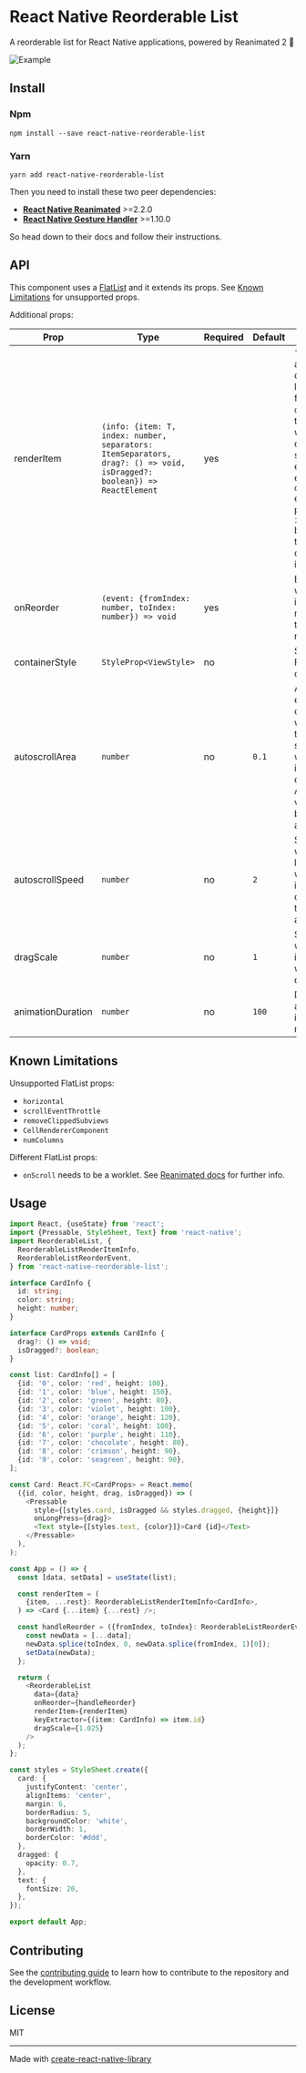 # React Native Reorderable List

A reorderable list for React Native applications, powered by Reanimated 2 🚀

![Example](https://media.giphy.com/media/EVQOjtGx61QS8s9Y0z/giphy.gif)

## Install

### Npm

 ```
 npm install --save react-native-reorderable-list
 ```

### Yarn

 ```
 yarn add react-native-reorderable-list
 ```

Then you need to install these two peer dependencies:

  - [**React Native Reanimated**](https://docs.swmansion.com/react-native-reanimated/docs/fundamentals/installation) >=2.2.0
  - [**React Native Gesture Handler**](https://docs.swmansion.com/react-native-gesture-handler/docs/#installation) >=1.10.0

So head down to their docs and follow their instructions.

## API

This component uses a [FlatList](https://reactnative.dev/docs/flatlist) and it extends its props. See [Known Limitations](#known-limitations) for unsupported props.

Additional props:

| Prop                      | Type                                  | Required   | Default   | Description                                           |
|---------------------------|---------------------------------------|------------|-----------|-------------------------------------------------------|
| renderItem                | `(info: {item: T, index: number, separators: ItemSeparators, drag?: () => void, isDragged?: boolean}) => ReactElement`  | yes        |           |    * Renders an item from data into the list. The function `drag` needs to be called when the drag gesture should be enabled, for example `onLongPress` event. The property `isDragged` becomes true for the dragged item. |
| onReorder                 | `(event: {fromIndex: number, toIndex: number}) => void`  | yes        |           | Event fired when an item is released and the list is reordered. |
| containerStyle            | `StyleProp<ViewStyle>`                | no         |           | Style of the FlatList container.
| autoscrollArea            | `number`                              | no         | `0.1`     | Area at the extremeties of the list which triggers scrolling when an item is dragged. Accepts a value between `0` and `0.5`. |
| autoscrollSpeed           | `number`                              | no         | `2`       | Speed at which the list scrolls when an item is dragged to the scroll areas.                     |
| dragScale                 | `number`                              | no         | `1`       | Size to which an item scales when dragged.      |
| animationDuration         | `number`                              | no         | `100`     | Duration of animations in milliseconds.         |

## Known Limitations

Unsupported FlatList props:

  - ```horizontal```
  - ```scrollEventThrottle```
  - ```removeClippedSubviews```
  - ```CellRendererComponent```
  - ```numColumns```

Different FlatList props:

  - ```onScroll``` needs to be a worklet. See [Reanimated docs](https://docs.swmansion.com/react-native-reanimated/docs/2.2.0/worklets/) for further info.

## Usage

```typescript
import React, {useState} from 'react';
import {Pressable, StyleSheet, Text} from 'react-native';
import ReorderableList, {
  ReorderableListRenderItemInfo,
  ReorderableListReorderEvent,
} from 'react-native-reorderable-list';

interface CardInfo {
  id: string;
  color: string;
  height: number;
}

interface CardProps extends CardInfo {
  drag?: () => void;
  isDragged?: boolean;
}

const list: CardInfo[] = [
  {id: '0', color: 'red', height: 100},
  {id: '1', color: 'blue', height: 150},
  {id: '2', color: 'green', height: 80},
  {id: '3', color: 'violet', height: 100},
  {id: '4', color: 'orange', height: 120},
  {id: '5', color: 'coral', height: 100},
  {id: '6', color: 'purple', height: 110},
  {id: '7', color: 'chocolate', height: 80},
  {id: '8', color: 'crimson', height: 90},
  {id: '9', color: 'seagreen', height: 90},
];

const Card: React.FC<CardProps> = React.memo(
  ({id, color, height, drag, isDragged}) => (
    <Pressable
      style={[styles.card, isDragged && styles.dragged, {height}]}
      onLongPress={drag}>
      <Text style={[styles.text, {color}]}>Card {id}</Text>
    </Pressable>
  ),
);

const App = () => {
  const [data, setData] = useState(list);

  const renderItem = (
    {item, ...rest}: ReorderableListRenderItemInfo<CardInfo>,
  ) => <Card {...item} {...rest} />;

  const handleReorder = ({fromIndex, toIndex}: ReorderableListReorderEvent) => {
    const newData = [...data];
    newData.splice(toIndex, 0, newData.splice(fromIndex, 1)[0]);
    setData(newData);
  };

  return (
    <ReorderableList
      data={data}
      onReorder={handleReorder}
      renderItem={renderItem}
      keyExtractor={(item: CardInfo) => item.id}
      dragScale={1.025}
    />
  );
};

const styles = StyleSheet.create({
  card: {
    justifyContent: 'center',
    alignItems: 'center',
    margin: 6,
    borderRadius: 5,
    backgroundColor: 'white',
    borderWidth: 1,
    borderColor: '#ddd',
  },
  dragged: {
    opacity: 0.7,
  },
  text: {
    fontSize: 20,
  },
});

export default App;
```

## Contributing

See the [contributing guide](CONTRIBUTING.md) to learn how to contribute to the repository and the development workflow.

## License

MIT

---

Made with [create-react-native-library](https://github.com/callstack/react-native-builder-bob)
